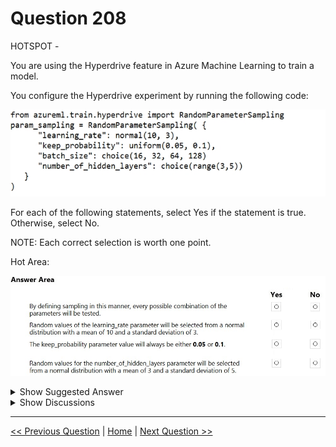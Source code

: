 # Question 208

HOTSPOT -

You are using the Hyperdrive feature in Azure Machine Learning to train a model.

You configure the Hyperdrive experiment by running the following code:

![Question Image](../images/q208_q_0018900001.png)

For each of the following statements, select Yes if the statement is true. Otherwise, select No.

NOTE: Each correct selection is worth one point.

Hot Area:

![Question Image](../images/q208_q_0019000001.png)

<details>
  <summary>Show Suggested Answer</summary>

<img src="../images/q208_ans_0_image607.png" alt="Answer Image"><br>

</details>

<details>
  <summary>Show Discussions</summary>

<blockquote><p><strong>hendriktytgatpwc</strong> <code>(Mon 13 Sep 2021 16:20)</code> - <em>Upvotes: 89</em></p><p>Box 1 should be NO:
only grid sampling does an exhaustive search
 https://docs.microsoft.com/en-us/azure/machine-learning/how-to-tune-hyperparameters#define-search-space</p></blockquote>
<blockquote><p><strong>stonefl</strong> <code>(Sun 19 Sep 2021 12:47)</code> - <em>Upvotes: 5</em></p><p>agree, too.</p></blockquote>
<blockquote><p><strong>kty</strong> <code>(Sat 18 Sep 2021 08:10)</code> - <em>Upvotes: 4</em></p><p>I agree</p></blockquote>
<blockquote><p><strong>jasonbourne7158</strong> <code>(Sun 07 Nov 2021 07:00)</code> - <em>Upvotes: 29</em></p><p>It should be: No, Yes, No, No</p></blockquote>
<blockquote><p><strong>zainkhazi</strong> <code>(Mon 09 Sep 2024 06:46)</code> - <em>Upvotes: 1</em></p><p>For those who are still thinking it must be Grid Sampling:
All combination + Reduce computing resource , because &quot;Research has shown that this method (Random Grid Sweep) yields the same results, but is more efficient computationally.&quot; I think D would be the best choice

Referred from: Topic 1 Question 37 in DP-100
Credit: @lookaaaa</p></blockquote>

<blockquote><p><strong>NullVoider_0</strong> <code>(Thu 20 Jun 2024 07:50)</code> - <em>Upvotes: 1</em></p><p>Based on the Hyperdrive configuration code snippet provided:

1. False - Using RandomParameterSampling does not test every possible parameter combination, only randomly selected values from the specified distributions.
2. True - The learning_rate parameter is configured to select values randomly from a normal distribution with mean 10 and standard deviation 3.
3. False - The keep_probability parameter uses a uniform distribution between 0.05 and 0.1, so it can take on any value in that range.
4. False - The number_of_hidden_layers parameter samples from a choice of discrete values from 3 to 5, not from a normal distribution.</p></blockquote>
<blockquote><p><strong>phdykd</strong> <code>(Thu 18 Jan 2024 03:34)</code> - <em>Upvotes: 4</em></p><p>No, Yes, No, No</p></blockquote>
<blockquote><p><strong>Deathking15</strong> <code>(Tue 14 May 2024 15:47)</code> - <em>Upvotes: 1</em></p><p>&quot;No, Yes, No, No&quot; should be the correct answer, the only point of contention being the first answer. Random searching does not exhaustively search, except maybe in instances where the search space is entirely discrete (which, because it contains a Normal distribution, the question&#x27;s is not).</p></blockquote>
<blockquote><p><strong>ajay0011</strong> <code>(Sat 07 Oct 2023 03:52)</code> - <em>Upvotes: 2</em></p><p>No,Yes,No,No</p></blockquote>
<blockquote><p><strong>Yuriy_Ch</strong> <code>(Fri 08 Sep 2023 11:18)</code> - <em>Upvotes: 4</em></p><p>was on exam 07/March/2023</p></blockquote>
<blockquote><p><strong>Edriv</strong> <code>(Sun 16 Jul 2023 10:44)</code> - <em>Upvotes: 1</em></p><p>No, Yes, Yes, Yes</p></blockquote>
<blockquote><p><strong>MattAnya</strong> <code>(Tue 04 Jul 2023 05:44)</code> - <em>Upvotes: 6</em></p><p>on 03 Jan 2023</p></blockquote>
<blockquote><p><strong>Arend78</strong> <code>(Mon 12 Jun 2023 12:32)</code> - <em>Upvotes: 1</em></p><p>Please note that range() in Python is excluding the upper boundary value, see https://docs.microsoft.com/en-us/azure/machine-learning/how-to-tune-hyperparameters:

command_job_for_sweep = command_job(
batch_size=Choice(values=[16, 32, 64, 128]),
number_of_hidden_layers=Choice(values=range(1,5)),
command_job_for_sweep = command_job(
batch_size=Choice(values=[16, 32, 64, 128]),
number_of_hidden_layers=Choice(values=range(1,5)),
)

In this case, batch_size one of the values [16, 32, 64, 128] and number_of_hidden_layers takes one of the values [1, 2, 3, 4].</p></blockquote>

<blockquote><p><strong>therealola</strong> <code>(Sun 18 Dec 2022 02:41)</code> - <em>Upvotes: 3</em></p><p>Similar question on exam 18-06-22</p></blockquote>
<blockquote><p><strong>kevinvbc</strong> <code>(Tue 25 Oct 2022 19:19)</code> - <em>Upvotes: 2</em></p><p>It should be No, Yes,No, No. It is random sampling not grid sampling, so not all possible combinations will be tested (which would be impossible here anyway, since some of the parameters are coming from continuous distributions).</p></blockquote>
<blockquote><p><strong>kkkk_jjjj</strong> <code>(Sun 18 Sep 2022 08:42)</code> - <em>Upvotes: 3</em></p><p>on exam 18/03/2022</p></blockquote>
<blockquote><p><strong>Ankicaa</strong> <code>(Wed 21 Sep 2022 10:47)</code> - <em>Upvotes: 1</em></p><p>what is the right answer? Is the suggested answer here correct? I am doubtful for the first box. Does every combination be tested?</p></blockquote>
<blockquote><p><strong>JoshuaXu</strong> <code>(Fri 06 May 2022 21:51)</code> - <em>Upvotes: 2</em></p><p>on 7 Nov 2021, same question about RandomSample, but different question (very similar), be aware of  different distributions and traits of RandomSample</p></blockquote>
<blockquote><p><strong>hargur</strong> <code>(Wed 20 Apr 2022 09:44)</code> - <em>Upvotes: 2</em></p><p>on 19Oct2021</p></blockquote>
<blockquote><p><strong>pkal</strong> <code>(Fri 25 Mar 2022 00:13)</code> - <em>Upvotes: 2</em></p><p>on exam 9/24/2021</p></blockquote>
<blockquote><p><strong>ljljljlj</strong> <code>(Tue 11 Jan 2022 15:03)</code> - <em>Upvotes: 5</em></p><p>On exam 2021/7/10</p></blockquote>

</details>

---

[<< Previous Question](question_207.md) | [Home](../index.md) | [Next Question >>](question_209.md)
